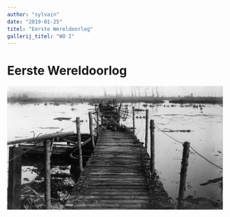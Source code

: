 ```yaml
---
author: "sylvain"
date: "2019-01-25"
titel: "Eerste Wereldoorlog"
gallerij_titel: "WO I"
---
```

# Eerste Wereldoorlog

![](achtergrond.jpg)



